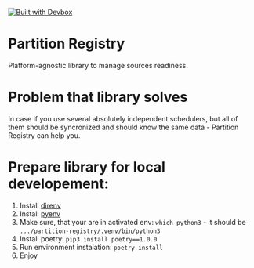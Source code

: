 [![Built with Devbox](https://jetpack.io/img/devbox/shield_galaxy.svg)](https://jetpack.io/devbox/docs/contributor-quickstart/)


# Partition Registry
Platform-agnostic library to manage sources readiness.

# Problem that library solves
In case if you use several absolutely independent schedulers, but all of them should be syncronized and should know the same data - Partition Registry can help you.


# Prepare library for local developement:
1. Install [direnv](https://direnv.net/docs/installation.html)
1. Install [pyenv](https://pypi.org/project/pyenv/)
1. Make sure, that your are in activated env: `which python3` - it should be `.../partition-registry/.venv/bin/python3`
1. Install poetry: `pip3 install poetry==1.0.0`
1. Run environment instalation: `poetry install`
1. Enjoy
